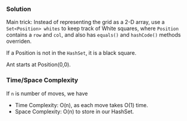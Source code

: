 ### Solution

Main trick: Instead of representing the grid as a 2-D array, use a `Set<Position> whites` to keep track of White squares, where `Position` contains a `row` and `col`, and also has `equals()` and `hashCode()` methods overriden.

If a Position is not in the `HashSet`, it is a black square.

Ant starts at Position(0,0).

### Time/Space Complexity

If `n` is number of moves, we have

-  Time Complexity: O(n), as each move takes O(1) time.
- Space Complexity: O(n) to store in our HashSet.
